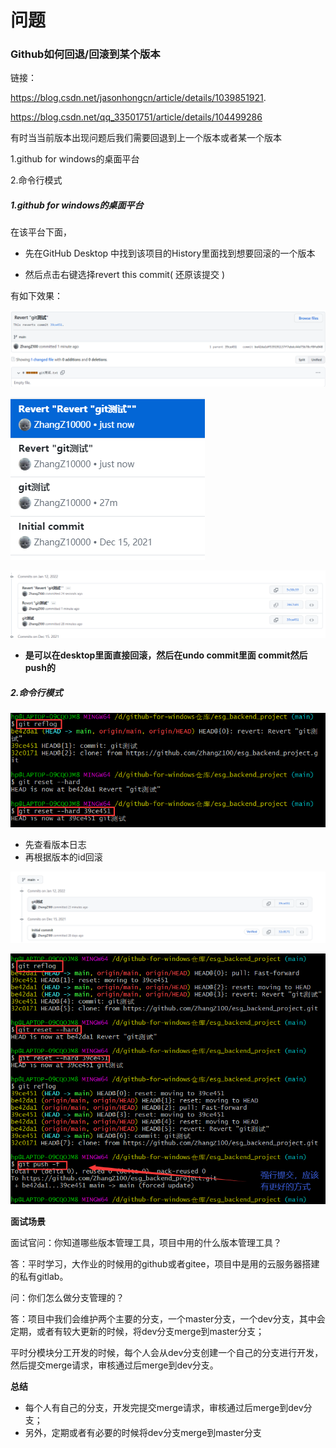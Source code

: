 # 问题



### Github如何回退/回滚到某个版本

链接：

https://blog.csdn.net/jasonhongcn/article/details/1039851921.

https://blog.csdn.net/qq_33501751/article/details/104499286



有时当当前版本出现问题后我们需要回退到上一个版本或者某一个版本

1.github for windows的桌面平台

2.命令行模式



##### **1.github for windows的桌面平台**

在该平台下面，

- 先在GitHub Desktop 中找到该项目的History里面找到想要回滚的一个版本

- 然后点击右键选择revert this commit( 还原该提交 )



有如下效果：

![image-20220112151331867](git%E7%9B%B8%E5%85%B3.assets/image-20220112151331867.png)



![image-20220112153701297](git%E7%9B%B8%E5%85%B3.assets/image-20220112153701297.png)



![image-20220112153718253](git%E7%9B%B8%E5%85%B3.assets/image-20220112153718253.png)



- **是可以在desktop里面直接回滚，然后在undo commit里面 commit然后push的**







##### **2.命令行模式**

![image-20220112152026088](git%E7%9B%B8%E5%85%B3.assets/image-20220112152026088.png)

- 先查看版本日志
- 再根据版本的id回滚



![image-20220112153246704](git%E7%9B%B8%E5%85%B3.assets/image-20220112153246704.png)

![image-20220112153516258](git%E7%9B%B8%E5%85%B3.assets/image-20220112153516258.png)







**面试场景**

面试官问：你知道哪些版本管理工具，项目中用的什么版本管理工具？

答：平时学习，大作业的时候用的github或者gitee，项目中是用的云服务器搭建的私有gitlab。

问：你们怎么做分支管理的？

答：项目中我们会维护两个主要的分支，一个master分支，一个dev分支，其中会定期，或者有较大更新的时候，将dev分支merge到master分支；

平时分模块分工开发的时候，每个人会从dev分支创建一个自己的分支进行开发，然后提交merge请求，审核通过后merge到dev分支。



**总结**

- 每个人有自己的分支，开发完提交merge请求，审核通过后merge到dev分支；
- 另外，定期或者有必要的时候将dev分支merge到master分支